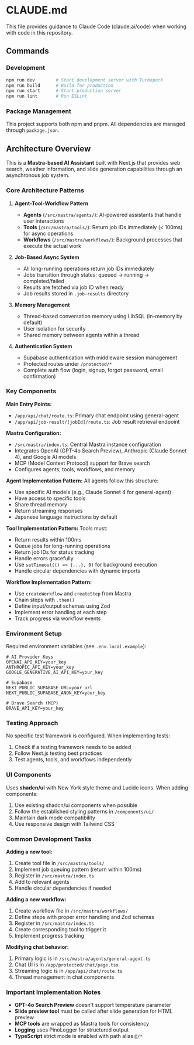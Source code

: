 # CLAUDE.md

This file provides guidance to Claude Code (claude.ai/code) when working with code in this repository.

## Commands

### Development
```bash
npm run dev        # Start development server with Turbopack
npm run build      # Build for production
npm run start      # Start production server
npm run lint       # Run ESLint
```

### Package Management
This project supports both npm and pnpm. All dependencies are managed through `package.json`.

## Architecture Overview

This is a **Mastra-based AI Assistant** built with Next.js that provides web search, weather information, and slide generation capabilities through an asynchronous job system.

### Core Architecture Patterns

1. **Agent-Tool-Workflow Pattern**
   - **Agents** (`/src/mastra/agents/`): AI-powered assistants that handle user interactions
   - **Tools** (`/src/mastra/tools/`): Return job IDs immediately (< 100ms) for async operations
   - **Workflows** (`/src/mastra/workflows/`): Background processes that execute the actual work

2. **Job-Based Async System**
   - All long-running operations return job IDs immediately
   - Jobs transition through states: queued → running → completed/failed
   - Results are fetched via job ID when ready
   - Job results stored in `.job-results` directory

3. **Memory Management**
   - Thread-based conversation memory using LibSQL (in-memory by default)
   - User isolation for security
   - Shared memory between agents within a thread

4. **Authentication System**
   - Supabase authentication with middleware session management
   - Protected routes under `/protected/*`
   - Complete auth flow (login, signup, forgot password, email confirmation)

### Key Components

**Main Entry Points:**
- `/app/api/chat/route.ts`: Primary chat endpoint using general-agent
- `/app/api/job-result/[jobId]/route.ts`: Job result retrieval endpoint

**Mastra Configuration:**
- `/src/mastra/index.ts`: Central Mastra instance configuration
- Integrates OpenAI (GPT-4o Search Preview), Anthropic (Claude Sonnet 4), and Google AI models
- MCP (Model Context Protocol) support for Brave search
- Configures agents, tools, workflows, and memory

**Agent Implementation Pattern:**
All agents follow this structure:
- Use specific AI models (e.g., Claude Sonnet 4 for general-agent)
- Have access to specific tools
- Share thread memory
- Return streaming responses
- Japanese language instructions by default

**Tool Implementation Pattern:**
Tools must:
- Return results within 100ms
- Queue jobs for long-running operations
- Return job IDs for status tracking
- Handle errors gracefully
- Use `setTimeout(() => {...}, 0)` for background execution
- Handle circular dependencies with dynamic imports

**Workflow Implementation Pattern:**
- Use `createWorkflow` and `createStep` from Mastra
- Chain steps with `.then()`
- Define input/output schemas using Zod
- Implement error handling at each step
- Track progress via workflow events

### Environment Setup

Required environment variables (see `.env.local.example`):
```
# AI Provider Keys
OPENAI_API_KEY=your_key
ANTHROPIC_API_KEY=your_key
GOOGLE_GENERATIVE_AI_API_KEY=your_key

# Supabase
NEXT_PUBLIC_SUPABASE_URL=your_url
NEXT_PUBLIC_SUPABASE_ANON_KEY=your_key

# Brave Search (MCP)
BRAVE_API_KEY=your_key
```

### Testing Approach

No specific test framework is configured. When implementing tests:
1. Check if a testing framework needs to be added
2. Follow Next.js testing best practices
3. Test agents, tools, and workflows independently

### UI Components

Uses **shadcn/ui** with New York style theme and Lucide icons. When adding components:
1. Use existing shadcn/ui components when possible
2. Follow the established styling patterns in `/components/ui/`
3. Maintain dark mode compatibility
4. Use responsive design with Tailwind CSS

### Common Development Tasks

**Adding a new tool:**
1. Create tool file in `/src/mastra/tools/`
2. Implement job queuing pattern (return within 100ms)
3. Register in `/src/mastra/index.ts`
4. Add to relevant agents
5. Handle circular dependencies if needed

**Adding a new workflow:**
1. Create workflow file in `/src/mastra/workflows/`
2. Define steps with proper error handling and Zod schemas
3. Register in `/src/mastra/index.ts`
4. Create corresponding tool to trigger it
5. Implement progress tracking

**Modifying chat behavior:**
1. Primary logic is in `/src/mastra/agents/general-agent.ts`
2. Chat UI is in `/app/protected/chat/page.tsx`
3. Streaming logic is in `/app/api/chat/route.ts`
4. Thread management in chat components

### Important Implementation Notes

- **GPT-4o Search Preview** doesn't support temperature parameter
- **Slide preview tool** must be called after slide generation for HTML preview
- **MCP tools** are wrapped as Mastra tools for consistency
- **Logging** uses PinoLogger for structured output
- **TypeScript** strict mode is enabled with path alias `@/*`